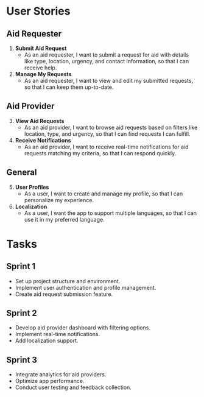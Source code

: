 # User Stories

## Aid Requester
1. **Submit Aid Request**
   - As an aid requester, I want to submit a request for aid with details like type, location, urgency, and contact information, so that I can receive help.
2. **Manage My Requests**
   - As an aid requester, I want to view and edit my submitted requests, so that I can keep them up-to-date.

## Aid Provider
3. **View Aid Requests**
   - As an aid provider, I want to browse aid requests based on filters like location, type, and urgency, so that I can find requests I can fulfill.
4. **Receive Notifications**
   - As an aid provider, I want to receive real-time notifications for aid requests matching my criteria, so that I can respond quickly.

## General
5. **User Profiles**
   - As a user, I want to create and manage my profile, so that I can personalize my experience.
6. **Localization**
   - As a user, I want the app to support multiple languages, so that I can use it in my preferred language.

# Tasks

## Sprint 1
- Set up project structure and environment.
- Implement user authentication and profile management.
- Create aid request submission feature.

## Sprint 2
- Develop aid provider dashboard with filtering options.
- Implement real-time notifications.
- Add localization support.

## Sprint 3
- Integrate analytics for aid providers.
- Optimize app performance.
- Conduct user testing and feedback collection.
